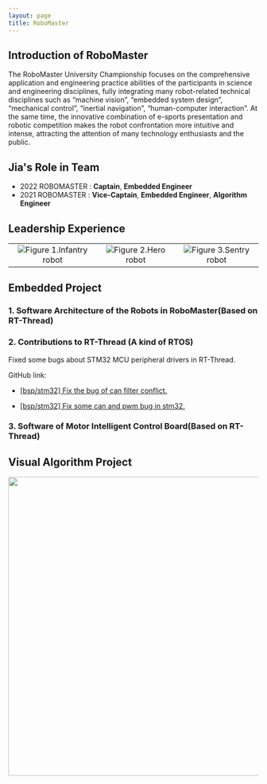 ```yaml
---
layout: page
title: RoboMaster
---
```


## Introduction of RoboMaster
The RoboMaster University Championship focuses on the comprehensive application and engineering practice abilities of the participants in science and engineering disciplines, fully integrating many robot-related technical disciplines such as “machine vision”, “embedded system design”, “mechanical control”, “inertial navigation”, “human-computer interaction”. At the same time, the innovative combination of e-sports presentation and robotic competition makes the robot confrontation more intuitive and intense, attracting the attention of many technology enthusiasts and the public.

## Jia's Role in Team
- 2022 ROBOMASTER : <b>Captain</b>, <b>Embedded Engineer</b>
- 2021 ROBOMASTER : <b>Vice-Captain</b>, <b>Embedded Engineer</b>, <b>Algorithm Engineer</b>

## Leadership Experience

<!-- <style>
.img-wrap{
border: 1px 
}
img{
float: left;
width: 30%;
}
</style> -->

<table>
    <tr>
        <td ><center><img src="https://zuozuojia.github.io/zuojia/images/步兵.png"  >Figure 1.Infantry robot</center></td>
        <td ><center><img src="https://zuozuojia.github.io/zuojia/images/英雄.png"  >Figure 2.Hero robot</center></td>
        <td ><center><img src="https://zuozuojia.github.io/zuojia/images/哨兵.png"  >Figure 3.Sentry robot</center></td>
    </tr>
</table>

<!-- <div class='img-wrap'>
<img src="https://zuozuojia.github.io/zuojia/images/步兵.png" width="200">
<img src="https://zuozuojia.github.io/zuojia/images/英雄.png" width="200">
<img src="https://zuozuojia.github.io/zuojia/images/哨兵.png" width="200">
</div> -->

## Embedded Project

### 1. Software Architecture of the Robots in RoboMaster(Based on RT-Thread)


### 2. Contributions to RT-Thread (A kind of RTOS)

Fixed some bugs about STM32 MCU peripheral drivers in RT-Thread.

GitHub link:

- [[bsp/stm32] Fix the bug of can filter conflict.](https://github.com/RT-Thread/rt-thread/pull/5488)

- [[bsp/stm32] Fix some can and pwm bug in stm32.](https://github.com/RT-Thread/rt-thread/pull/5477)

### 3. Software of Motor Intelligent Control Board(Based on RT-Thread)


## Visual Algorithm Project

<img src="https://zuozuojia.github.io/zuojia/images/自适应曝光.png" width="600">
